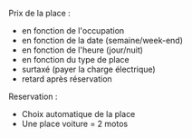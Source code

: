 Prix de la place :
- en fonction de l'occupation
- en fonction de la date (semaine/week-end)
- en fonction de l'heure (jour/nuit)
- en fonction du type de place
- surtaxé (payer la charge électrique)
- retard après réservation

Reservation :
- Choix automatique de la place
- Une place voiture = 2 motos